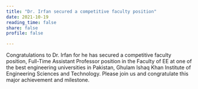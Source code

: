 ```yaml
---
title: "Dr. Irfan secured a competitive faculty position"
date: 2021-10-19
reading_time: false
share: false
profile: false

---
```


<!--more-->

Congratulations to Dr. Irfan for he has secured a competitive faculty position, Full-Time Assistant Professor position in the Faculty of EE at one of the best engineering universities in Pakistan, Ghulam Ishaq Khan Institute of Engineering Sciences and Technology. Please join us and congratulate this major achievement and milestone.